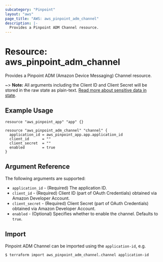 ```yaml
---
subcategory: "Pinpoint"
layout: "aws"
page_title: "AWS: aws_pinpoint_adm_channel"
description: |-
  Provides a Pinpoint ADM Channel resource.
---
```


# Resource: aws_pinpoint_adm_channel

Provides a Pinpoint ADM (Amazon Device Messaging) Channel resource.

~> **Note:** All arguments including the Client ID and Client Secret will be stored in the raw state as plain-text.
[Read more about sensitive data in state](https://www.terraform.io/docs/state/sensitive-data.html).


## Example Usage

```hcl
resource "aws_pinpoint_app" "app" {}

resource "aws_pinpoint_adm_channel" "channel" {
  application_id = aws_pinpoint_app.app.application_id
  client_id      = ""
  client_secret  = ""
  enabled        = true
}
```


## Argument Reference

The following arguments are supported:

* `application_id` - (Required) The application ID.
* `client_id` - (Required) Client ID (part of OAuth Credentials) obtained via Amazon Developer Account.
* `client_secret` - (Required) Client Secret (part of OAuth Credentials) obtained via Amazon Developer Account.
* `enabled` - (Optional) Specifies whether to enable the channel. Defaults to `true`.

## Import

Pinpoint ADM Channel can be imported using the `application-id`, e.g.

```
$ terraform import aws_pinpoint_adm_channel.channel application-id
```
